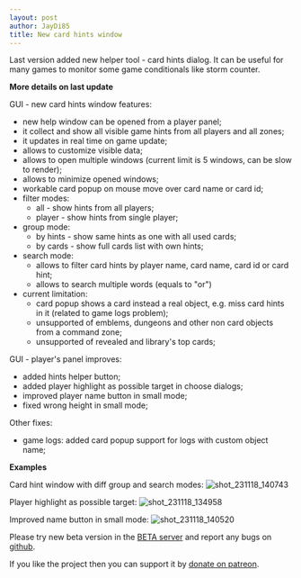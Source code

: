 ```yaml
---
layout: post
author: JayDi85
title: New card hints window
---
```

Last version added new helper tool - card hints dialog. 
It can be useful for many games to monitor some game 
conditionals like storm counter.

**More details on last update**

GUI - new card hints window features:
* new help window can be opened from a player panel;
* it collect and show all visible game hints from all players and all zones;
* it updates in real time on game update;
* allows to customize visible data;
* allows to open multiple windows (current limit is 5 windows, can be slow to render);
* allows to minimize opened windows;
* workable card popup on mouse move over card name or card id;
* filter modes:
    * all - show hints from all players;
    * player - show hints from single player;
* group mode:
    * by hints - show same hints as one with all used cards;
    * by cards - show full cards list with own hints;
* search mode:
    * allows to filter card hints by player name, card name, card id or card hint;
    * allows to search multiple words (equals to "or")
* current limitation:
    * card popup shows a card instead a real object, e.g. miss card hints in it (related to game logs problem);
    * unsupported of emblems, dungeons and other non card objects from a command zone;
    * unsupported of revealed and library's top cards;

GUI - player's panel improves:
* added hints helper button;
* added player highlight as possible target in choose dialogs;
* improved player name button in small mode;
* fixed wrong height in small mode;

Other fixes:
* game logs: added card popup support for logs with custom object name;

**Examples**

Card hint window with diff group and search modes:
![shot_231118_140743](https://github.com/magefree/mage/assets/8344157/dcedcb03-013a-4902-a512-0b613c9135bd)

Player highlight as possible target:
![shot_231118_134958](https://github.com/magefree/mage/assets/8344157/ebb503a6-ec29-4ede-ae6b-5a7ea5f0de37)

Improved name button in small mode:
![shot_231118_140520](https://github.com/magefree/mage/assets/8344157/c91161ce-cbae-4437-a64d-57a25a91ef98)

Please try new beta version in the [BETA server](http://xmage.today/) 
and report any bugs on [github](https://github.com/magefree/mage/issues).

If you like the project then you can support it by [donate on patreon](http://xmage.today/#donate).